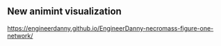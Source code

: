 ## New animint visualization

https://engineerdanny.github.io/EngineerDanny-necromass-figure-one-network/
